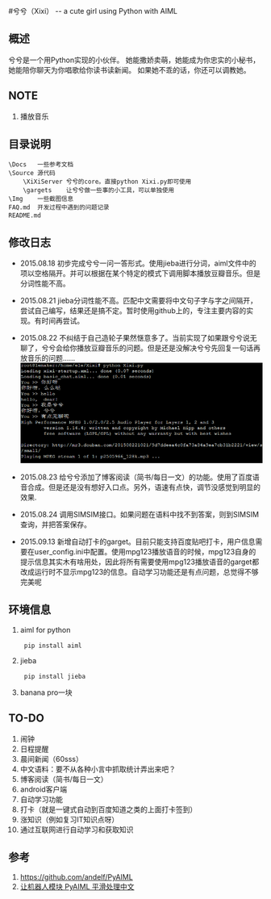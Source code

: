 #兮兮（Xixi） -- a cute girl using Python with AIML

## 概述
兮兮是一个用Python实现的小伙伴。
她能撒娇卖萌，她能成为你忠实的小秘书，她能陪你聊天为你唱歌给你读书读新闻。
如果她不乖的话，你还可以调教她。

## NOTE
1. 播放音乐


## 目录说明
	\Docs	一些参考文档
	\Source	源代码
		\XiXiServer	兮兮的core。直接python Xixi.py即可使用
		\gargets	让兮兮做一些事的小工具，可以单独使用
	\Img	一些截图信息
	FAQ.md	开发过程中遇到的问题记录
	README.md
	

## 修改日志
* 2015.08.18   初步完成兮兮一问一答形式。使用jieba进行分词，aiml文件中的项以空格隔开。并可以根据在某个特定的模式下调用脚本播放豆瓣音乐。但是分词性能不高。

* 2015.08.21 jieba分词性能不高。匹配中文需要将中文句子字与字之间隔开，尝试自己编写，结果还是搞不定。暂时使用github上的，专注主要内容的实现。有时间再尝试。

* 2015.08.22 不纠结于自己造轮子果然惬意多了。当前实现了如果跟兮兮说无聊了，兮兮会给你播放豆瓣音乐的问题。但是还是没解决兮兮先回复一句话再放音乐的问题……
![](/Img/20150822.PNG)

* 2015.08.23 给兮兮添加了博客阅读（简书/每日一文）的功能。使用了百度语音合成。但是还是没有想好入口点。另外，语速有点快，调节没感觉到明显的效果.

* 2015.08.24 调用SIMSIM接口。如果问题在语料中找不到答案，则到SIMSIM查询，并把答案保存。

* 2015.09.13 新增自动打卡的garget。目前只能支持百度贴吧打卡，用户信息需要在user_config.ini中配置。使用mpg123播放语音的时候，mpg123自身的提示信息其实木有啥用处，因此将所有需要使用mpg123播放语音的garget都改成运行时不显示mpg123的信息。自动学习功能还是有点问题，总觉得不够完美呢

## 环境信息
1. aiml for python

		pip install aiml

2. jieba

		pip install jieba
		
3. banana pro一块


## TO-DO
1. 闹钟
2. 日程提醒
3. 晨间新闻（60sss）
4. 中文语料：要不从各种小言中抓取统计弄出来吧？
5. 博客阅读（简书/每日一文）
6. android客户端
7. 自动学习功能
8. 打卡（就是一键式自动到百度知道之类的上面打卡签到）
9. 涨知识（例如复习IT知识点呀）
10. 通过互联网进行自动学习和获取知识



## 参考
1. https://github.com/andelf/PyAIML
2. [让机器人模块 PyAIML 平滑处理中文](http://pythonic.zoomquiet.io/data/20070709214730/index.html)

